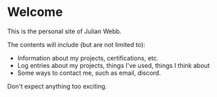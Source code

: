 # Welcome

This is the personal site of Julian Webb.

The contents will include (but are not limited to):
* Information about my projects, certifications, etc.
* Log entries about my projects, things I've used, things I think about
* Some ways to contact me, such as email, discord.

Don't expect anything too exciting.
